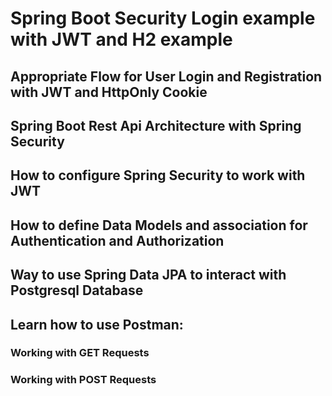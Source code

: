 
# Spring Boot Security Login example with JWT and H2 example

## Appropriate Flow for User Login and Registration with JWT and HttpOnly Cookie

## Spring Boot Rest Api Architecture with Spring Security

## How to configure Spring Security to work with JWT

## How to define Data Models and association for Authentication and Authorization

## Way to use Spring Data JPA to interact with Postgresql Database

## Learn how to use Postman:

### Working with GET Requests

### Working with POST Requests


